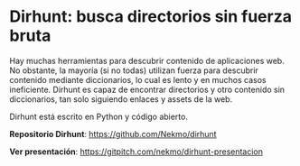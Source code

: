 # Dirhunt: busca directorios sin fuerza bruta

Hay muchas herramientas para descubrir contenido de aplicaciones web. No obstante, la mayoría (si no todas) utilizan 
fuerza para descubrir contenido mediante diccionarios, lo cual es lento y en muchos casos ineficiente. Dirhunt es capaz 
de encontrar directorios y otro contenido sin diccionarios, tan solo siguiendo enlaces y assets de la web.

Dirhunt está escrito en Python y código abierto.

**Repositorio Dirhunt**: https://github.com/Nekmo/dirhunt

**Ver presentación**: https://gitpitch.com/nekmo/dirhunt-presentacion

